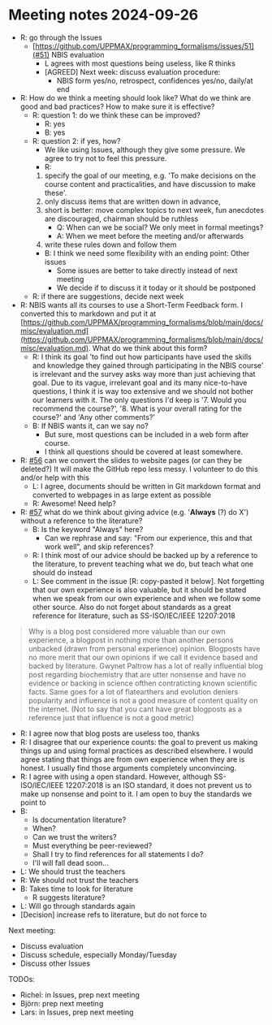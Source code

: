 # Meeting notes 2024-09-26

- R: go through the Issues
    - [https://github.com/UPPMAX/programming_formalisms/issues/51](#51) NBIS evaluation
        - L agrees with most questions being useless, like R thinks
        - [AGREED] Next week: discuss evaluation procedure:
            - NBIS form yes/no, retrospect, confidences yes/no, daily/at end
- R: How do we think a meeting should look like?
  What do we think are good and bad practices?
  How to make sure it is effective?
    - R: question 1: do we think these can be improved?
        - R: yes
        - B: yes
    - R: question 2: if yes, how?
        - We like using Issues, although they give some pressure.
      We agree to try not to feel this pressure.
        - R:
      1. specify the goal of our meeting, e.g. 'To make decisions
      on the course content and practicalities, and have discussion to make these'.
      2. only discuss items that are written down in advance,
      3. short is better: move complex topics to next week, fun anecdotes
      are discouraged, chairman should be ruthless
            - Q: When can we be social? We only meet in formal meetings?
            - A: When we meet before the meeting and/or afterwards
      5. write these rules down and follow them
        - B: I think we need some flexibility with an ending point: Other issues
            - Some issues are better to take directly instead of next meeting
            - We decide if to discuss it it today or it should be postponed
    - R: if there are suggestions, decide next week
- R: NBIS wants all its courses to use a Short-Term Feedback form.
  I converted this to markdown and put it at
  [https://github.com/UPPMAX/programming_formalisms/blob/main/docs/misc/evaluation.md](https://github.com/UPPMAX/programming_formalisms/blob/main/docs/misc/evaluation.md).
  What do we think about this form?
    - R: I think its goal 'to find out how participants have used the skills and
    knowledge they gained through participating in the NBIS course' is
    irrelevant and the survey asks way more than just achieving that goal.
    Due to its vague, irrelevant goal and its many nice-to-have questions,
    I think it is way too extensive and we should not bother our learners with
    it. The only questions I'd keep is '7. Would you recommend the course?',
    '8. What is your overall rating for the course?' and 'Any other comments?'
    - B: If NBIS wants it, can we say no?
        - But sure, most questions can be included in a web form after course.
        - I think all questions should be covered at least somewhere.
- R: [#56](https://github.com/UPPMAX/programming_formalisms/issues/56)
  can we convert the slides to website pages (or can they be deleted?)
  It will make the GitHub repo less messy.
  I volunteer to do this and/or help with this
    - L: I agree, documents should be written in Git markdown format and converted to webpages in as large extent as possible
    - R: Awesome! Need help?
- R: [#57](https://github.com/UPPMAX/programming_formalisms/issues/57)
  what do we think about giving advice (e.g. '**Always** (?) do X') without
  a reference to the literature?
    - B: Is the keyword "Always" here?
        - Can we rephrase and say: "From our experience, this and that work well", and skip references?
    - R: I think most of our advice should be backed up by a reference to
    the literature, to prevent teaching what we do, but teach what one
    should do instead
    - L: See comment in the issue [R: copy-pasted it below]. 
      Not forgetting that our own experience is also valuable,
      but it should be stated when
      we speak from our own experience and when we follow some other source.
      Also do not forget about standards as a great reference for literature,
      such as SS-ISO/IEC/IEEE 12207:2018

> Why is a blog post considered more valuable than our own experience, a blogpost in nothing more than another persons unbacked (drawn from personal experience) opinion. Blogposts have no more merit that our own opinions if we call it evidence based and backed by literature.
> Gwynet Paltrow has a lot of really influential blog post regarding biochemistry that are utter nonsense and have no evidence or backing in science ofthen contraticting known scientific facts. Same goes for a lot of flatearthers and evolution deniers popularity and influence is not a good measure of content quality on the internet. (Not to say that you cant have great blogposts as a reference just that influence is not a good metric)

- R: I agree now that blog posts are useless too, thanks
- R: I disagree that our experience counts: the goal to prevent us making
    things up and using formal practices as described elsewhere.
    I would agree stating that things are from own experience when they are is
    honest. I usually find those arguments completely unconvincing.
- R: I agree with using a open standard. However, although
    SS-ISO/IEC/IEEE 12207:2018 is an ISO standard, it does not prevent us to
    make up nonsense and point to it. I am open to buy the standards we
    point to
- B:
    - Is documentation literature?
    - When?
    - Can we trust the writers?
    - Must everything be peer-reviewed?
    - Shall I try to find references for all statements I do?
    - I'll will fall dead soon...
- L: We should trust the teachers
- R: We should not trust the teachers
- B: Takes time to look for literature
    - R suggests literature?
- L: Will go through standards again
- [Decision] increase refs to literature, but do not force to


Next meeting:

- Discuss evaluation
- Discuss schedule, especially Monday/Tuesday
- Discuss other Issues

TODOs:

- Richel: in Issues, prep next meeting
- Björn: prep next meeting
- Lars: in Issues, prep next meeting

